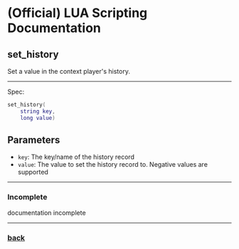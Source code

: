 
# (Official) LUA Scripting Documentation

## set_history

Set a value in the context player's history.

___

Spec:

```lua
set_history(
	string key,
	long value)
```

## Parameters

- `key`: The key/name of the history record
- `value`: The value to set the history record to. Negative values are supported

___

### Incomplete

documentation incomplete

___

### [back](../history)
